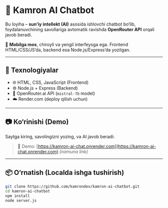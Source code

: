 # 🤖 Kamron AI Chatbot

Bu loyiha – **sun’iy intellekt (AI)** asosida ishlovchi chatbot bo‘lib, foydalanuvchining savollariga avtomatik ravishda **OpenRouter API** orqali javob beradi.

📱 **Mobilga mos**, chiroyli va yengil interfeysga ega. Frontend HTML/CSS/JS’da, backend esa Node.js/Express’da yozilgan.

---

## 🚀 Texnologiyalar

- 🌐 HTML, CSS, JavaScript (Frontend)
- ⚙️ Node.js + Express (Backend)
- 🧠 OpenRouter.ai API (`mistral-7b` model)
- ☁️ Render.com (deploy qilish uchun)

---

## 📷 Ko‘rinishi (Demo)

Saytga kiring, savolingizni yozing, va AI javob beradi:

> 🔗 Demo: [https://kamron-ai-chat.onrender.com](https://kamron-ai-chat.onrender.com) *(namuna link)*

---

## 📦 O‘rnatish (Localda ishga tushirish)

```bash
git clone https://github.com/kamrondev/kamron-ai-chatbot.git
cd kamron-ai-chatbot
npm install
node server.js
